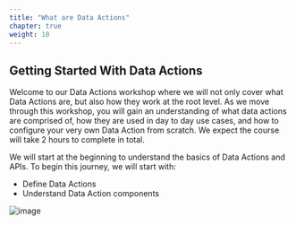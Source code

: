 ```yaml
---
title: "What are Data Actions"
chapter: true
weight: 10
---
```


## Getting Started With Data Actions

Welcome to our Data Actions workshop where we will not only cover what Data Actions are, but also how they work at the root level. As we move through this workshop, you will gain an understanding of what data actions are comprised of, how they are used in day to day use cases, and how to configure your very own Data Action from scratch. We expect the course will take 2 hours to complete in total.

We will start at the beginning to understand the basics of Data Actions and APIs. To begin this journey, we will start with:

  * Define Data Actions
  * Understand Data Action components

  ![image](/images/API_Image.jpg)

